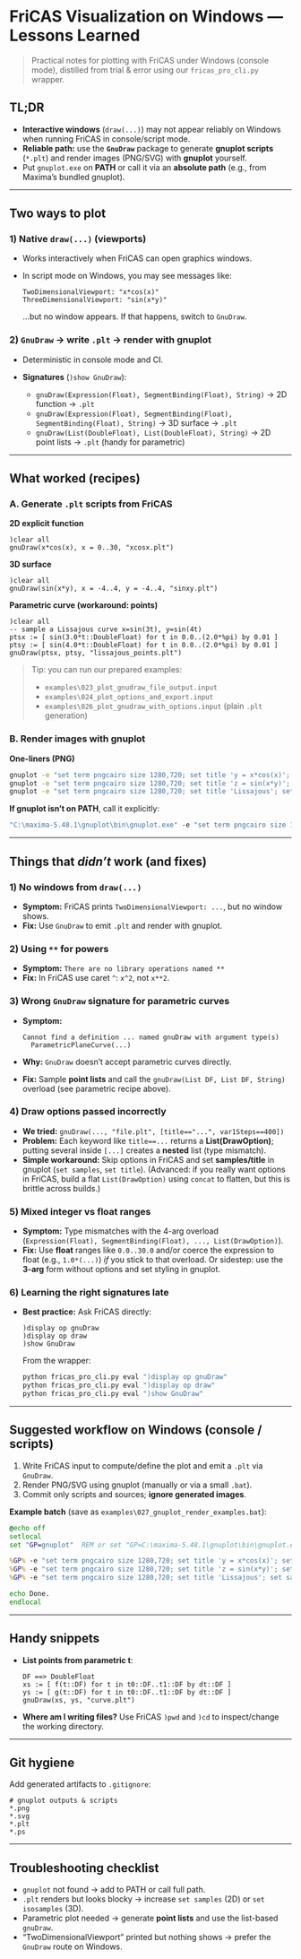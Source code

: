 # FriCAS Visualization on Windows — Lessons Learned

> Practical notes for plotting with FriCAS under Windows (console mode), distilled from trial & error using our `fricas_pro_cli.py` wrapper.

## TL;DR

* **Interactive windows** (`draw(...)`) may not appear reliably on Windows when running FriCAS in console/script mode.
* **Reliable path:** use the **`GnuDraw`** package to generate **gnuplot scripts** (`*.plt`) and render images (PNG/SVG) with **gnuplot** yourself.
* Put `gnuplot.exe` on **PATH** or call it via an **absolute path** (e.g., from Maxima’s bundled gnuplot).

---

## Two ways to plot

### 1) Native `draw(...)` (viewports)

* Works interactively when FriCAS can open graphics windows.
* In script mode on Windows, you may see messages like:

  ```
  TwoDimensionalViewport: "x*cos(x)"
  ThreeDimensionalViewport: "sin(x*y)"
  ```

  …but no window appears. If that happens, switch to `GnuDraw`.

### 2) `GnuDraw` → write `.plt` → render with gnuplot

* Deterministic in console mode and CI.
* **Signatures** (`)show GnuDraw`):

  * `gnuDraw(Expression(Float), SegmentBinding(Float), String)` → 2D function → `.plt`
  * `gnuDraw(Expression(Float), SegmentBinding(Float), SegmentBinding(Float), String)` → 3D surface → `.plt`
  * `gnuDraw(List(DoubleFloat), List(DoubleFloat), String)` → 2D point lists → `.plt` (handy for parametric)

---

## What worked (recipes)

### A. Generate `.plt` scripts from FriCAS

**2D explicit function**

```fricas
)clear all
gnuDraw(x*cos(x), x = 0..30, "xcosx.plt")
```

**3D surface**

```fricas
)clear all
gnuDraw(sin(x*y), x = -4..4, y = -4..4, "sinxy.plt")
```

**Parametric curve (workaround: points)**

```fricas
)clear all
-- sample a Lissajous curve x=sin(3t), y=sin(4t)
ptsx := [ sin(3.0*t::DoubleFloat) for t in 0.0..(2.0*%pi) by 0.01 ]
ptsy := [ sin(4.0*t::DoubleFloat) for t in 0.0..(2.0*%pi) by 0.01 ]
gnuDraw(ptsx, ptsy, "lissajous_points.plt")
```

> Tip: you can run our prepared examples:
>
> * `examples\023_plot_gnudraw_file_output.input`
> * `examples\024_plot_options_and_export.input`
> * `examples\026_plot_gnudraw_with_options.input` (plain `.plt` generation)

### B. Render images with gnuplot

**One-liners (PNG)**

```bat
gnuplot -e "set term pngcairo size 1280,720; set title 'y = x*cos(x)'; set samples 400; set output 'xcosx.png'; load 'xcosx.plt'"
gnuplot -e "set term pngcairo size 1280,720; set title 'z = sin(x*y)'; set isosamples 60,60; set output 'sinxy.png'; load 'sinxy.plt'"
gnuplot -e "set term pngcairo size 1280,720; set title 'Lissajous'; set samples 800; set output 'lissajous.png'; load 'lissajous_points.plt'"
```

**If gnuplot isn’t on PATH**, call it explicitly:

```bat
"C:\maxima-5.48.1\gnuplot\bin\gnuplot.exe" -e "set term pngcairo size 1280,720; set output 'xcosx.png'; load 'xcosx.plt'"
```

---

## Things that *didn’t* work (and fixes)

### 1) No windows from `draw(...)`

* **Symptom:** FriCAS prints `TwoDimensionalViewport: ...`, but no window shows.
* **Fix:** Use `GnuDraw` to emit `.plt` and render with gnuplot.

### 2) Using `**` for powers

* **Symptom:** `There are no library operations named **`
* **Fix:** In FriCAS use caret `^`: `x^2`, not `x**2`.

### 3) Wrong `GnuDraw` signature for parametric curves

* **Symptom:**

  ```
  Cannot find a definition ... named gnuDraw with argument type(s)
    ParametricPlaneCurve(...)
  ```
* **Why:** `GnuDraw` doesn’t accept parametric curves directly.
* **Fix:** Sample **point lists** and call the `gnuDraw(List DF, List DF, String)` overload (see parametric recipe above).

### 4) Draw options passed incorrectly

* **We tried:** `gnuDraw(..., "file.plt", [title=="...", var1Steps==400])`
* **Problem:** Each keyword like `title==...` returns a **List(DrawOption)**; putting several inside `[...]` creates a **nested** list (type mismatch).
* **Simple workaround:** Skip options in FriCAS and set **samples/title** in gnuplot (`set samples`, `set title`).
  (Advanced: if you really want options in FriCAS, build a flat `List(DrawOption)` using `concat` to flatten, but this is brittle across builds.)

### 5) Mixed integer vs float ranges

* **Symptom:** Type mismatches with the 4-arg overload (`Expression(Float), SegmentBinding(Float), ..., List(DrawOption)`).
* **Fix:** Use **float** ranges like `0.0..30.0` and/or coerce the expression to float (e.g., `1.0*(...)`) *if* you stick to that overload.
  Or sidestep: use the **3-arg** form without options and set styling in gnuplot.

### 6) Learning the right signatures late

* **Best practice:** Ask FriCAS directly:

  ```fricas
  )display op gnuDraw
  )display op draw
  )show GnuDraw
  ```

  From the wrapper:

  ```bat
  python fricas_pro_cli.py eval ")display op gnuDraw"
  python fricas_pro_cli.py eval ")display op draw"
  python fricas_pro_cli.py eval ")show GnuDraw"
  ```

---

## Suggested workflow on Windows (console / scripts)

1. Write FriCAS input to compute/define the plot and emit a `.plt` via `GnuDraw`.
2. Render PNG/SVG using gnuplot (manually or via a small `.bat`).
3. Commit only scripts and sources; **ignore generated images**.

**Example batch** (save as `examples\027_gnuplot_render_examples.bat`):

```bat
@echo off
setlocal
set "GP=gnuplot"  REM or set "GP=C:\maxima-5.48.1\gnuplot\bin\gnuplot.exe"

%GP% -e "set term pngcairo size 1280,720; set title 'y = x*cos(x)'; set samples 400; set output 'xcosx.png'; load 'xcosx.plt'"
%GP% -e "set term pngcairo size 1280,720; set title 'z = sin(x*y)'; set isosamples 60,60; set output 'sinxy.png'; load 'sinxy.plt'"
%GP% -e "set term pngcairo size 1280,720; set title 'Lissajous'; set samples 800; set output 'lissajous.png'; load 'lissajous_points.plt'"

echo Done.
endlocal
```

---

## Handy snippets

* **List points from parametric t**:

  ```fricas
  DF ==> DoubleFloat
  xs := [ f(t::DF) for t in t0::DF..t1::DF by dt::DF ]
  ys := [ g(t::DF) for t in t0::DF..t1::DF by dt::DF ]
  gnuDraw(xs, ys, "curve.plt")
  ```
* **Where am I writing files?**
  Use FriCAS `)pwd` and `)cd` to inspect/change the working directory.

---

## Git hygiene

Add generated artifacts to `.gitignore`:

```
# gnuplot outputs & scripts
*.png
*.svg
*.plt
*.ps
```

---

## Troubleshooting checklist

* `gnuplot` not found → add to PATH or call full path.
* `.plt` renders but looks blocky → increase `set samples` (2D) or `set isosamples` (3D).
* Parametric plot needed → generate **point lists** and use the list-based `gnuDraw`.
* “TwoDimensionalViewport” printed but nothing shows → prefer the `GnuDraw` route on Windows.
